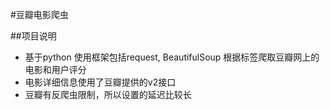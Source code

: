 #豆瓣电影爬虫
<br>

##项目说明
-	基于python 使用框架包括request, BeautifulSoup 根据标签爬取豆瓣网上的电影和用户评分
-	电影详细信息使用了豆瓣提供的v2接口
-	豆瓣有反爬虫限制，所以设置的延迟比较长